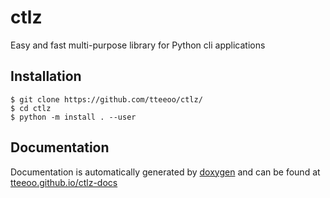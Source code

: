 # ctlz
Easy and fast multi-purpose library for Python cli applications

## Installation

```
$ git clone https://github.com/tteeoo/ctlz/
$ cd ctlz
$ python -m install . --user
```

## Documentation

Documentation is automatically generated by <a href="http://www.doxygen.nl/index.html">doxygen</a> and can be found at <a href="https://tteeoo.github.io/ctlz-docs/">tteeoo.github.io/ctlz-docs</a>